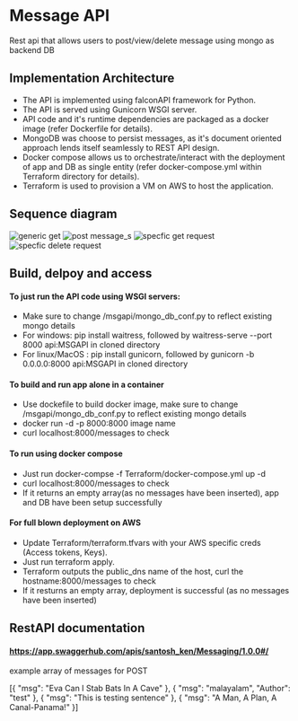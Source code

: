 # Message API
Rest api that allows users to post/view/delete message using mongo as backend DB

## Implementation Architecture

 - The API is implemented using falconAPI framework for Python. 
 - The API is served using Gunicorn WSGI server.
 - API code and it's runtime dependencies are packaged as a docker image (refer Dockerfile for details).
 - MongoDB was choose to persist messages, as it's document oriented approach lends itself seamlessly to REST API design.
 - Docker compose allows us to orchestrate/interact with the deployment of app and DB as single entity (refer docker-compose.yml within Terraform directory for details).
 - Terraform is used to provision a VM on AWS to host the application.

## Sequence diagram

![generic get](https://user-images.githubusercontent.com/13183605/43991247-47c62636-9d86-11e8-86e8-45e4a5c7f229.png)
![post message_s](https://user-images.githubusercontent.com/13183605/43991248-480c4abc-9d86-11e8-8cee-b184793a3a84.png)
![specfic get request](https://user-images.githubusercontent.com/13183605/43991246-47951c80-9d86-11e8-8ccc-e2d895828586.png)
![specfic delete request](https://user-images.githubusercontent.com/13183605/43991245-47633dbe-9d86-11e8-88b3-d2f24c770ccc.png)

## Build, delpoy and access

#### To just run the API code using WSGI servers:
- Make sure to change /msgapi/mongo_db_conf.py to reflect existing mongo details
- For windows: pip install waitress, followed by waitress-serve --port 8000 api:MSGAPI in cloned directory
- For linux/MacOS : pip install gunicorn, followed by gunicorn -b 0.0.0.0:8000 api:MSGAPI in cloned directory

#### To build and run app alone in a container

- Use dockefile to build docker image, make sure to change /msgapi/mongo_db_conf.py to reflect existing mongo details
- docker run -d -p 8000:8000 image name
- curl localhost:8000/messages to check

#### To run using docker compose

- Just run docker-compse -f Terraform/docker-compose.yml up -d
- curl localhost:8000/messages to check
- If it returns an empty array(as no messages have been inserted), app and DB have been setup successfully

#### For full blown deployment on AWS

- Update Terraform/terraform.tfvars with your AWS specific creds (Access tokens, Keys). 
- Just run terraform apply.
- Terraform outputs the public_dns name of the host, curl the hostname:8000/messages to check
- If it resturns an empty array, deployment is successful (as no messages have been inserted)

## RestAPI documentation

#### https://app.swaggerhub.com/apis/santosh_ken/Messaging/1.0.0#/

example array of messages for POST

[{
	"msg": "Eva Can I Stab Bats In A Cave"
}, {
	"msg": "malayalam",
	"Author": "test"
}, {
	"msg": "This is testing sentence"
}, {
	"msg": "A Man, A Plan, A Canal-Panama!"
}]
